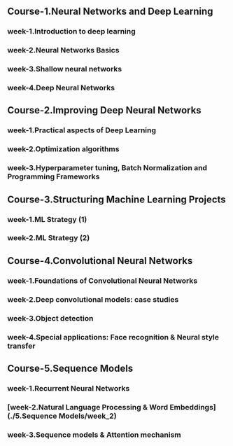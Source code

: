 ## Course-1.Neural Networks and Deep Learning
### week-1.Introduction to deep learning
### week-2.Neural Networks Basics
### week-3.Shallow neural networks
### week-4.Deep Neural Networks


## Course-2.Improving Deep Neural Networks
### week-1.Practical aspects of Deep Learning
### week-2.Optimization algorithms
### week-3.Hyperparameter tuning, Batch Normalization and Programming Frameworks

## Course-3.Structuring Machine Learning Projects
### week-1.ML Strategy (1)
### week-2.ML Strategy (2)


## Course-4.Convolutional Neural Networks
### week-1.Foundations of Convolutional Neural Networks
### week-2.Deep convolutional models: case studies
### week-3.Object detection
### week-4.Special applications: Face recognition & Neural style transfer


## Course-5.Sequence Models
### week-1.Recurrent Neural Networks
### [week-2.Natural Language Processing & Word Embeddings](./5.Sequence Models/week_2)
### week-3.Sequence models & Attention mechanism
